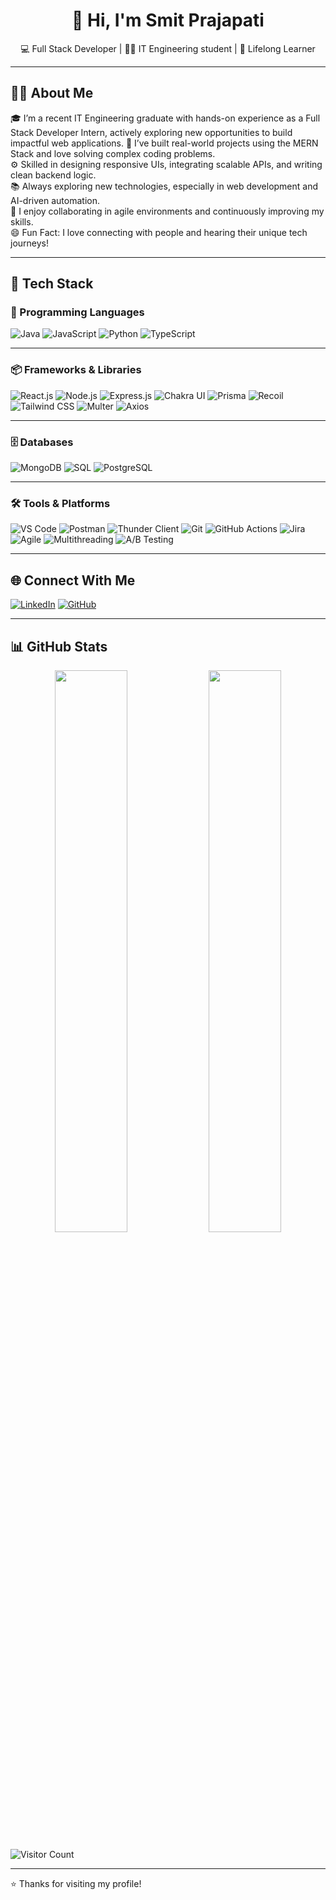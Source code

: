 <h1 align="center">👋 Hi, I'm Smit Prajapati</h1>

<p align="center">
💻 Full Stack Developer | 👨‍🎓 IT Engineering student | 🚀 Lifelong Learner  
</p>

---

## 🧑‍💼 About Me

🎓 I’m a recent IT Engineering graduate with hands-on experience as a Full Stack Developer Intern, actively exploring new opportunities to build impactful web applications.
🔧 I’ve built real-world projects using the MERN Stack and love solving complex coding problems.  
⚙️ Skilled in designing responsive UIs, integrating scalable APIs, and writing clean backend logic.  
📚 Always exploring new technologies, especially in web development and AI-driven automation.  
🤝 I enjoy collaborating in agile environments and continuously improving my skills.  
😄 Fun Fact: I love connecting with people and hearing their unique tech journeys!

---

## 🚀 Tech Stack

### 🧠 Programming Languages
![Java](https://img.shields.io/badge/Java-007396?style=for-the-badge&logo=java&logoColor=white)
![JavaScript](https://img.shields.io/badge/JavaScript-F7DF1E?style=for-the-badge&logo=javascript&logoColor=black)
![Python](https://img.shields.io/badge/Python-3776AB?style=for-the-badge&logo=python&logoColor=white)
![TypeScript](https://img.shields.io/badge/TypeScript-3178C6?style=for-the-badge&logo=typescript&logoColor=white)

---

### 📦 Frameworks & Libraries
![React.js](https://img.shields.io/badge/React.js-20232A?style=for-the-badge&logo=react&logoColor=61DAFB)
![Node.js](https://img.shields.io/badge/Node.js-339933?style=for-the-badge&logo=nodedotjs&logoColor=white)
![Express.js](https://img.shields.io/badge/Express.js-000000?style=for-the-badge&logo=express&logoColor=white)
![Chakra UI](https://img.shields.io/badge/Chakra_UI-319795?style=for-the-badge&logo=chakraui&logoColor=white)
![Prisma](https://img.shields.io/badge/Prisma-2D3748?style=for-the-badge&logo=prisma&logoColor=white)
![Recoil](https://img.shields.io/badge/Recoil-3578E5?style=for-the-badge&logo=recoil&logoColor=white)
![Tailwind CSS](https://img.shields.io/badge/Tailwind_CSS-06B6D4?style=for-the-badge&logo=tailwind-css&logoColor=white)
![Multer](https://img.shields.io/badge/Multer-333333?style=for-the-badge&logo=npm&logoColor=white)
![Axios](https://img.shields.io/badge/Axios-5A29E4?style=for-the-badge&logo=axios&logoColor=white)

---

### 🗄️ Databases
![MongoDB](https://img.shields.io/badge/MongoDB-47A248?style=for-the-badge&logo=mongodb&logoColor=white)
![SQL](https://img.shields.io/badge/SQL-003B57?style=for-the-badge&logo=sqlite&logoColor=white)
![PostgreSQL](https://img.shields.io/badge/PostgreSQL-4169E1?style=for-the-badge&logo=postgresql&logoColor=white)

---

### 🛠️ Tools & Platforms
![VS Code](https://img.shields.io/badge/VS_Code-007ACC?style=for-the-badge&logo=visual-studio-code&logoColor=white)
![Postman](https://img.shields.io/badge/Postman-FF6C37?style=for-the-badge&logo=postman&logoColor=white)
![Thunder Client](https://img.shields.io/badge/Thunder_Client-1F1F1F?style=for-the-badge&logo=thunder-client&logoColor=white)
![Git](https://img.shields.io/badge/Git-F05032?style=for-the-badge&logo=git&logoColor=white)
![GitHub Actions](https://img.shields.io/badge/GitHub_Actions-2088FF?style=for-the-badge&logo=github-actions&logoColor=white)
![Jira](https://img.shields.io/badge/Jira-0052CC?style=for-the-badge&logo=jira&logoColor=white)
![Agile](https://img.shields.io/badge/Agile-FF5722?style=for-the-badge&logo=agile&logoColor=white)
![Multithreading](https://img.shields.io/badge/Multithreading-323330?style=for-the-badge&logo=thread&logoColor=white)
![A/B Testing](https://img.shields.io/badge/A_B_Testing-FFB300?style=for-the-badge&logo=google-optimize&logoColor=white)

---

## 🌐 Connect With Me

[![LinkedIn](https://img.shields.io/badge/LinkedIn-0A66C2?logo=linkedin&logoColor=white&style=for-the-badge)](https://www.linkedin.com/in/smitprajapati1607/)
[![GitHub](https://img.shields.io/badge/GitHub-181717?logo=github&logoColor=white&style=for-the-badge)](https://github.com/smit1607)

---

## 📊 GitHub Stats

<p align="center">
  <img src="https://github-readme-stats.vercel.app/api?username=smit1607&show_icons=true&theme=radical" width="48%" />
  <img src="https://github-readme-streak-stats.herokuapp.com/?user=smit1607&theme=radical" width="48%" />
</p>

![Visitor Count](https://komarev.com/ghpvc/?username=yourusername&color=blue)


---

⭐️ Thanks for visiting my profile!  
